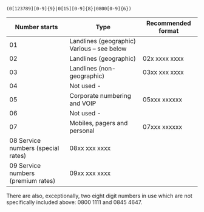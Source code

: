 ```regexp
(0[123789][0-9]{9}|0[15][0-9]{8}|0800[0-9]{6})
```

| Number starts |	Type | Recommended format |
|---------------|------|--------------------|
| 01 | Landlines (geographic)	Various – see below | |
| 02 | 	Landlines (geographic) |	02x xxxx xxxx |
| 03 | 	Landlines (non-geographic) |	03xx xxx xxxx |
| 04 | 	Not used 	- |
| 05 | 	Corporate numbering and VOIP |	05xxx xxxxxx |
| 06 | 	Not used	- |
| 07 | 	Mobiles, pagers and personal |	07xxx xxxxxx |
| 08	Service numbers (special rates) |	08xx xxx xxxx |
| 09	Service numbers (premium rates) |	09xx xxx xxxx |

There are also, exceptionally, two eight digit numbers in use which are not specifically included above: 0800 1111 and 0845 4647.
